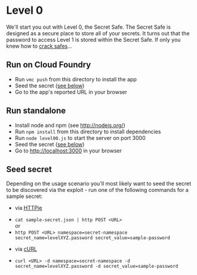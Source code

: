 # Level 0

We'll start you out with Level 0, the Secret Safe. The Secret Safe is
designed as a secure place to store all of your secrets. It turns out that
the password to access Level 1 is stored within the Secret Safe. If only you
knew how to [crack safes](http://en.wikipedia.org/wiki/Safe-cracking)...

## Run on Cloud Foundry

- Run `vmc push` from this directory to install the app
- Seed the secret ([see below](#seed-secret))
- Go to the app's reported URL in your browser

## Run standalone

- Install node and npm (see http://nodejs.org/)
- Run `npm install` from this directory to install dependencies
- Run `node level00.js` to start the server on port 3000
- Seed the secret ([see below](#seed-secret))
- Go to [http://localhost:3000](http://localhost:3000) in your browser

## Seed secret

Depending on the usage scenario you'll most likely want to seed the secret to be 
discovered via the exploit - run one of the following commands for a sample secret:

* via [HTTPie](https://github.com/jkbr/httpie)
 - `cat sample-secret.json | http POST <URL>`  
or
 - `http POST <URL> namespace=secret-namespace secret_name=levelXYZ.password secret_value=sample-password`

* via [cURL](http://curl.haxx.se/)
 - `curl <URL> -d namespace=secret-namespace -d secret_name=levelXYZ.password -d secret_value=sample-password`
